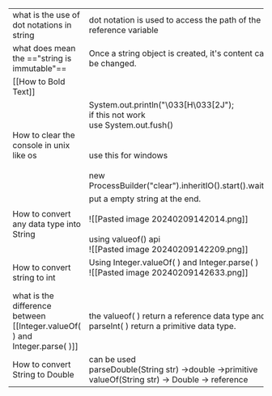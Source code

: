 
|                                                                            |                                                                                                                                                                                         |
| -------------------------------------------------------------------------- | --------------------------------------------------------------------------------------------------------------------------------------------------------------------------------------- |
| what is the use of dot notations in string                                 | dot notation is used to access the path of the reference variable                                                                                                                       |
| what does mean the =="string is immutable"==                               | Once a string object is created, it's content cannot be changed.                                                                                                                        |
| [[How to Bold Text]]                                                       |                                                                                                                                                                                         |
| How to clear the console in unix like os                                   | System.out.println("\033[H\033[2J");<br>if this not work<br>use System.out.fush()<br><br><br>use this for windows<br><br>    new ProcessBuilder("clear").inheritIO().start().waitFor(); |
| How to convert any data type into String                                   | put a empty string at the end.<br><br>![[Pasted image 20240209142014.png]]<br><br>using valueof() api<br>![[Pasted image 20240209142209.png]]<br>                                       |
| How to convert string to int                                               | Using Integer.valueOf( ) and Integer.parse( )<br>![[Pasted image 20240209142633.png]]<br><br>                                                                                           |
| what is the difference between [[Integer.valueOf( ) and Integer.parse( )]] | the valueof( ) return a reference data type and parseInt( ) return a primitive data type.                                                                                               |
| How to convert String to Double                                            | can be used <br>parseDouble(String str) ->double ->primitive<br>valueOf(String str) -> Double -> reference                                                                              |

